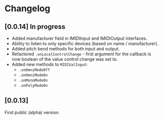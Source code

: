 # Changelog

## [0.0.14] In progress
- Added manufacturer field in IMIDIInput and IMIDIOutput interfaces.
- Ability to listen to only specific devices (based on name / manufacturer).
- Added pitch bend methods for both input and output.
- Refactored `.onLocalControlChange` - first argument for the callback is now boolean of the value control change was set to.
- Added new methods to `MIDIValInput`:
    - `.onOmniModeOff`
    - `.onOmniModeOn`
    - `.onMonoModeOn`
    - `.onPolyModeOn`

## [0.0.13]
First public (alpha) version.
